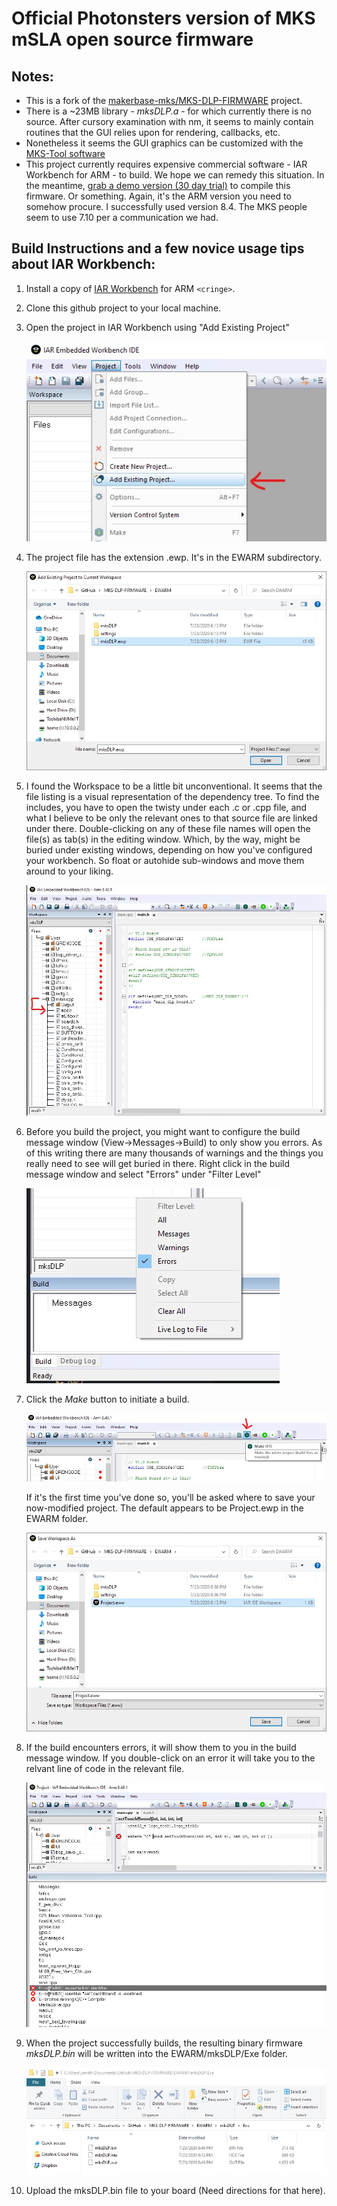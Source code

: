 # Official Photonsters version of MKS mSLA open source firmware #


## Notes:
- This is a fork of the [makerbase-mks/MKS-DLP-FIRMWARE](https://github.com/makerbase-mks/MKS-DLP-FIRMWARE) project.
- There is a ~23MB library - *mksDLP.a* - for which currently there is no source.  After cursory examination with nm, it seems to mainly contain routines that the GUI relies upon for rendering, callbacks, etc.
- Nonetheless it seems the GUI graphics can be customized with the [MKS-Tool software](https://github.com/makerbase-mks/MKS-TOOL)
- This project currently requires expensive commercial software - IAR Workbench for ARM - to build.  We hope we can remedy this situation.  In the meantime, [grab a demo version (30 day trial)](https://www.iar.com/iar-embedded-workbench/) to compile this firmware.  Or something.  Again, it's the ARM version you need to somehow procure.  I successfully used version 8.4.  The MKS people seem to use 7.10 per a communication we had.

## Build Instructions and a few novice usage tips about IAR Workbench:

1. Install a copy of [IAR Workbench](https://www.iar.com/iar-embedded-workbench/) for ARM `<cringe>`.

2. Clone this github project to your local machine.

3. Open the project in IAR Workbench using "Add Existing Project"

    ![ExistingProject](/GitHubPics/AddProject.jpg)

4. The project file has the extension .ewp.  It's in the EWARM subdirectory.

    ![mksDLP-ewp](/GitHubPics/mksDLP-ewp.jpg)

5. I found the Workspace to be a little bit unconventional.  It seems that the file listing is a visual representation of the dependency tree.  To find the includes, you have to open the twisty under each .c or .cpp file, and what I believe to be only the relevant ones to that source file are linked under there.  Double-clicking on any of these file names will open the file(s) as tab(s) in the editing window.  Which, by the way, might be buried under existing windows, depending on how you've configured your workbench.  So float or autohide sub-windows and move them around to your liking.

    ![Includes](/GitHubPics/Includes.jpg)

6. Before you build the project, you might want to configure the build message window (View->Messages->Build) to only show you errors. As of this writing there are many thousands of warnings and the things you really need to see will get buried in there.  Right click in the build message window and select "Errors" under "Filter Level" 

    ![Errors](/GitHubPics/BuildErrorsOnly.jpg)

7. Click the *Make* button to initiate a build.  

    ![MakeButton](/GitHubPics/Make.jpg)
 
    If it's the first time you've done so, you'll be asked where to save your now-modified project.  The default appears to be Project.ewp in the EWARM folder.

    ![SaveProject](/GitHubPics/ProjectSave.jpg)

8. If the build encounters errors, it will show them to you in the build message window.  If you double-click on an error it will take you to the relvant line of code in the relevant file.

    ![ErrorFix](/GitHubPics/BuildErrorFix.jpg)

9. When the project successfully builds, the resulting binary firmware *mksDLP.bin* will be written into the EWARM/mksDLP/Exe folder.

    ![OutputBin](/GitHubPics/OutputBin.jpg)
 
10. Upload the mksDLP.bin file to your board (Need directions for that here).
